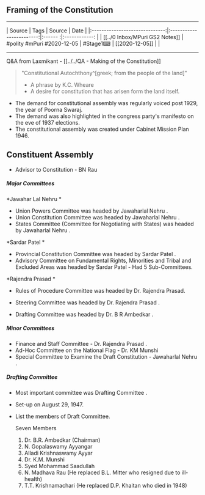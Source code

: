 ## Framing of the Constitution

---

|             Source             |           Tags           | Source | Date         |
|:------------------------------:|:------------------------:|:------ :|:------------: |
| [[../0 Inbox/MPuri GS2 Notes]] | #polity #mPuri #2020-12-05 | #Stage1⌨  | [[2020-12-05]] |              |

---
Q&A from Laxmikant - [[../../QA - Making of the Constitution]]

> "Constitutional Autochthony^[greek; from the people of the land]" 
> - A phrase by K.C. Wheare
> - A desire for constitution that has arisen form the land itself. 

- The demand for constitutional assembly was regularly voiced post 1929, the year of Poorna Swaraj. 
- The demand was also highlighted in the congress party's manifesto on the eve of 1937 elections.
- The constitutional assembly was created under Cabinet Mission Plan 1946.

## Constituent Assembly
- Advisor to Constitution - BN Rau

#####  Major Committees

 *Jawahar Lal Nehru *

-   Union Powers Committee  was headed by  Jawaharlal Nehru .
-   Union Constitution Committee  was headed by  Jawaharlal Nehru .
-   States Committee  (Committee for Negotiating with States) was headed by  Jawaharlal Nehru .

 *Sardar Patel *

-   Provincial Constitution Committee  was headed by  Sardar Patel .
-  Advisory Committee on Fundamental Rights, Minorities and Tribal and Excluded Areas  was headed by  Sardar Patel 
    	- Had 5 Sub-Committees. 

 *Rajendra Prasad *

-   Rules of Procedure Committee  was headed by  Dr. Rajendra Prasad.
-   Steering Committee  was headed by  Dr. Rajendra Prasad .

-   Drafting Committee  was headed by  Dr. B R Ambedkar .

##### Minor Committees

-  Finance and Staff Committee -  Dr. Rajendra Prasad .
-  Ad-Hoc Committee on the  National Flag  -  Dr. KM Munshi 
-  Special Committee to Examine the Draft Constitution -  Jawaharlal Nehru .

##### Drafting Committee

- Most important committee was  Drafting Committee .
- Set-up on August 29, 1947.
-   List the members of Draft Committee. 

    Seven Members

    1. Dr. B.R. Ambedkar (Chairman)
    2. N. Gopalaswamy Ayyangar
    3. Alladi Krishnaswamy Ayyar
    4. Dr. K.M. Munshi
    5. Syed Mohammad Saadullah
    6. N. Madhava Rau (He replaced B.L. Mitter who resigned due to ill-health)
    7. T.T. Krishnamachari (He replaced D.P. Khaitan who died in 1948)


###









